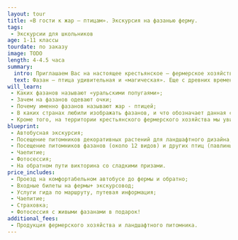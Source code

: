 ```yaml
---
layout: tour
title: «В гости к жар – птицам». Экскурсия на фазанью ферму.
tags:
 - Экскурсии для школьников
age: 1-11 классы
tourdate: по заказу
image: TODO
length: 4-4.5 часа
summary:
  intro: Приглашаем Вас на настоящее крестьянское – фермерское хозяйства «Фазанья ферма».
  text: Фазан – птица удивительная и «магическая». Еще с древних времен ее отожествляли с мифическим фениксом – сладкоголосой птицей счастья. Фазаны  - это обилие красок, множество необычных форм, симфонии голосов, грациозность походки. Теперь эта чудо - птица с горящими на солнце перьями живет и в Прикамье.
will_learn:
 - Каких фазанов называют «уральскими попугаями»;
 - Зачем на фазанов одевают очки;
 - Почему именно фазанов называют жар - птицей;
 - В каких странах любили изображать фазанов, и что обозначает данная символика.
 - Кроме того, на территории крестьянского фермерского хозяйства мы увидим как выращивают растения для ландшафтного дизайна и познакомимся с профессиями фермера, биолога, садовника, цветовода.
blueprint:
 - Автобусная экскурсия;
 - Посещение питомников декоративных растений для ландшафтного дизайна;
 - Посещение питомников фазанов (около 12 видов) и других птиц (павлины, кеклики, куропатки и декоративные куры);
 - Чаепитие;
 - Фотосессия;
 - На обратном пути викторина со сладкими призами.
price_includes:
 - Проезд на комфортабельном автобусе до фермы и обратно;
 - Входные билеты на фермы+ экскурсовод;
 - Услуги гида по маршруту, путевая информация;
 - Чаепитие;
 - Страховка;
 - Фотосессия с живыми фазанами в подарок!
additional_fees:
 - Продукция фермерского хозяйства и ландшафтного питомника.
---
```

